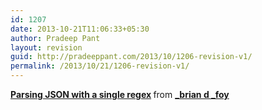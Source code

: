 ```yaml
---
id: 1207
date: 2013-10-21T11:06:33+05:30
author: Pradeep Pant
layout: revision
guid: http://pradeeppant.com/2013/10/1206-revision-v1/
permalink: /2013/10/21/1206-revision-v1/
---
```

<div style="margin-bottom: 5px;">
  <strong> <a title="Parsing JSON with a single regex" href="https://www.slideshare.net/brian_d_foy/json-regex" target="_blank">Parsing JSON with a single regex</a> </strong> from <strong><a href="http://www.slideshare.net/brian_d_foy" target="_blank">_brian d _foy</a></strong>
</div>